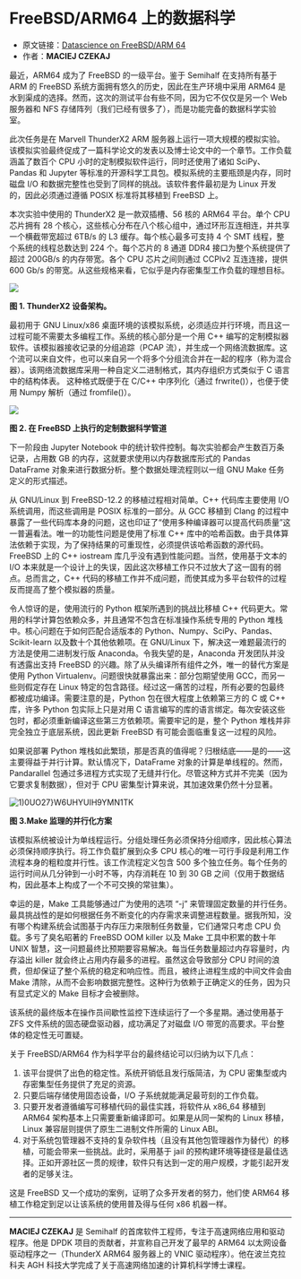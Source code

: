 # FreeBSD/ARM64 上的数据科学

- 原文链接：[Datascience on FreeBSD/ARM 64](https://freebsdfoundation.org/wp-content/uploads/2022/04/Data-Science-on-FreeBSDARM64.pdf)
- 作者：**MACIEJ CZEKAJ**

最近，ARM64 成为了 FreeBSD 的一级平台。鉴于 Semihalf 在支持所有基于 ARM 的 FreeBSD 系统方面拥有悠久的历史，因此在生产环境中采用 ARM64 是水到渠成的选择。然而，这次的测试平台有些不同，因为它不仅仅是另一个 Web 服务器和 NFS 存储阵列（我们已经有很多了），而是功能完备的数据科学实验室。

此次任务是在 Marvell ThunderX2 ARM 服务器上运行一项大规模的模拟实验。该模拟实验最终促成了一篇科学论文的发表以及博士论文中的一个章节。工作负载涵盖了数百个 CPU 小时的定制模拟软件运行，同时还使用了诸如 SciPy、Pandas 和 Jupyter 等标准的开源科学工具包。模拟系统的主要瓶颈是内存，同时磁盘 I/O 和数据完整性也受到了同样的挑战。该软件套件最初是为 Linux 开发的，因此必须通过遵循 POSIX 标准将其移植到 FreeBSD 上。

本次实验中使用的 ThunderX2 是一款双插槽、56 核的 ARM64 平台。单个 CPU 芯片拥有 28 个核心，这些核心分布在八个核心组中，通过环形互连相连，并共享一个横截带宽超过 6TB/s 的 L3 缓存。每个核心最多可支持 4 个 SMT 线程，整个系统的线程总数达到 224 个。每个芯片的 8 通道 DDR4 接口为整个系统提供了超过 200GB/s 的内存带宽。各个 CPU 芯片之间则通过 CCPIv2 互连连接，提供 600 Gb/s 的带宽。从这些规格来看，它似乎是内存密集型工作负载的理想目标。

![](https://github.com/user-attachments/assets/3de1f087-3fbd-4322-9349-5c308c604ce1)

**图 1. ThunderX2 设备架构。**

最初用于 GNU Linux/x86 桌面环境的该模拟系统，必须适应并行环境，而且这一过程可能不需要太多编程工作。系统的核心部分是一个用 C++ 编写的定制模拟器软件。该模拟器接收记录的分组追踪（PCAP 流），并生成一个网络流数据库。这个流可以来自文件，也可以来自另一个将多个分组流合并在一起的程序（称为混合器）。该网络流数据库采用一种自定义二进制格式，其内存组织方式类似于 C 语言中的结构体表。 这种格式既便于在 C/C++ 中序列化（通过 frwrite()），也便于使用 Numpy 解析（通过 fromfile()）。

![](https://github.com/user-attachments/assets/3c8406d5-1c7e-450d-a0fb-45fc3a40f4d5)

**图 2. 在 FreeBSD 上执行的定制数据科学管道**

下一阶段由 Jupyter Notebook 中的统计软件控制。每次实验都会产生数百万条记录，占用数 GB 的内存，这就要求使用以内存数据库形式的 Pandas DataFrame 对象来进行数据分析。整个数据处理流程则以一组 GNU Make 任务定义的形式描述。

从 GNU/Linux 到 FreeBSD-12.2 的移植过程相对简单。C++ 代码库主要使用 I/O 系统调用，而这些调用是 POSIX 标准的一部分。从 GCC 移植到 Clang 的过程中暴露了一些代码库本身的问题，这也印证了“使用多种编译器可以提高代码质量”这一普遍看法。唯一的功能性问题是使用了标准 C++ 库中的哈希函数。由于具体算法依赖于实现，为了保持结果的可重现性，必须提供该哈希函数的源代码。FreeBSD 上的 C++ iostream 库几乎没有遇到性能问题。当然，使用基于文本的 I/O 本来就是一个设计上的失误，因此这次移植工作只不过放大了这一固有的弱点。总而言之，C++ 代码的移植工作并不成问题，而使其成为多平台软件的过程反而提高了整个模拟器的质量。

令人惊讶的是，使用流行的 Python 框架所遇到的挑战比移植 C++ 代码更大。常用的科学计算包依赖众多，并且通常不包含在标准操作系统专用的 Python 堆栈中。核心问题在于如何匹配合适版本的 Python、Numpy、SciPy、Pandas、Scikit-learn 以及数十个其他依赖项。在 GNU/Linux 下，解决这一难题最流行的方法是使用二进制发行版 Anaconda。令我失望的是，Anaconda 开发团队并没有透露出支持 FreeBSD 的兴趣。除了从头编译所有组件之外，唯一的替代方案是使用 Python Virtualenv。问题很快就暴露出来：部分包期望使用 GCC，而另一些则假定存在 Linux 特定的包含路径。经过这一痛苦的过程，所有必要的包最终都被成功编译。需要注意的是，Python 包在很大程度上依赖第三方的 C 或 C++ 库，许多 Python 包实际上只是对用 C 语言编写的库的语言绑定。每次安装这些包时，都必须重新编译这些第三方依赖项。需要牢记的是，整个 Python 堆栈并非完全独立于底层系统，因此更新 FreeBSD 有可能会面临重复这一过程的风险。

如果说部署 Python 堆栈如此繁琐，那是否真的值得呢？归根结底——是的——这主要得益于并行计算。默认情况下，DataFrame 对象的计算是单线程的。然而，Pandarallel 包通过多进程方式实现了无缝并行化。尽管这种方式并不完美（因为它要求复制数据），但对于 CPU 密集型计算来说，其加速效果仍然十分显著。

![1)0UO27}W6UHYUIH9YMN1TK](https://github.com/user-attachments/assets/403adffa-d2f2-4398-858d-d79b9db770b4)

**图 3.Make 监理的并行化方案**

该模拟系统被设计为单线程运行。分组处理任务必须保持分组顺序，因此核心算法必须保持顺序执行。将工作负载扩展到众多 CPU 核心的唯一可行手段是利用工作流程本身的粗粒度并行性。该工作流程定义包含 500 多个独立任务。每个任务的运行时间从几分钟到一小时不等，内存消耗在 10 到 30 GB 之间（仅用于数据结构，因此基本上构成了一个不可交换的常驻集）。

幸运的是，Make 工具能够通过广为使用的选项 “-j” 来管理固定数量的并行任务。最具挑战性的是如何根据任务不断变化的内存需求来调整进程数量。据我所知，没有哪个构建系统会试图基于内存压力来限制任务数量，它们通常只考虑 CPU 负载。多亏了臭名昭著的 FreeBSD OOM killer 以及 Make 工具中积累的数十年 UNIX 智慧，这一问题最终比预期要容易解决。每当任务数量超过内存容量时，内存溢出 killer 就会终止占用内存最多的进程。虽然这会导致部分 CPU 时间的浪费，但却保证了整个系统的稳定和响应性。而且，被终止进程生成的中间文件会由 Make 清除，从而不会影响数据完整性。这种行为依赖于正确定义的任务，因为只有显式定义的 Make 目标才会被删除。

该系统的最终版本在操作员间歇性监控下连续运行了一个多星期。通过使用基于 ZFS 文件系统的固态硬盘驱动器，成功满足了对磁盘 I/O 带宽的高要求。平台整体的稳定性无可置疑。

关于 FreeBSD/ARM64 作为科学平台的最终结论可以归纳为以下几点：  
1. 该平台提供了出色的稳定性。系统开销低且发行版简洁，为 CPU 密集型或内存密集型任务提供了充足的资源。  
2. 只要后端存储使用固态设备，I/O 子系统就能满足最苛刻的工作负载。  
3. 只要开发者遵循编写可移植代码的最佳实践，将软件从 x86_64 移植到 ARM64 架构基本上只需要重新编译即可。如果是从同一架构的 Linux 移植，Linux 兼容层则提供了原生二进制文件所需的 Linux ABI。  
4. 对于系统包管理器不支持的复杂软件栈（且没有其他包管理器作为替代）的移植，可能会带来一些挑战。此时，采用基于 jail 的预构建环境等捷径是最佳选择。正如开源社区一贯的规律，软件只有达到一定的用户规模，才能引起开发者的足够关注。

这是 FreeBSD 又一个成功的案例，证明了众多开发者的努力，他们使 ARM64 移植工作稳定到足以让该系统的使用普及得与任何 x86 机器一样。

---

**MACIEJ CZEKAJ** 是 Semihalf 的首席软件工程师，专注于高速网络应用和驱动程序。他是 DPDK 项目的贡献者，并宣称自己开发了最早的 ARM64 以太网设备驱动程序之一（ThunderX ARM64 服务器上的 VNIC 驱动程序）。他在波兰克拉科夫 AGH 科技大学完成了关于高速网络加速的计算机科学博士课程。

